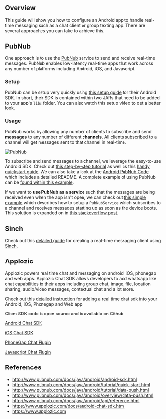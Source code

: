 ## Overview

This guide will show you how to configure an Android app to handle real-time messaging such as a chat client or group texting app. There are several approaches you can take to achieve this.

## PubNub

One approach is to use the [PubNub](http://www.pubnub.com/docs/java/android/android-sdk.html) service to send and receive real-time messages. PubNub enables low-latency real-time apps that work across any number of platforms including Android, iOS, and Javascript. 

### Setup

PubNub can be setup very quickly using [this setup guide](http://www.pubnub.com/docs/java/android/tutorial/data-push.html#_step_1_install_the_code) for their Android SDK. In short, their SDK is contained within two JARs that need to be added to your app's `libs` folder. You can also [watch this setup video](https://vimeo.com/95542286) to get a better look.

### Usage

PubNub works by allowing any number of clients to subscribe and send **messages** to any number of different **channels**. All clients subscribed to a channel will get messages sent to that channel in real-time.

![PubNub](http://pubnub.github.io/slides/workshop/pictures/broadcast.png)

To subscribe and send messages to a channel, we leverage the easy-to-use Android SDK. Check out [this step-by-step tutorial](http://www.pubnub.com/docs/java/android/tutorial/data-push.html#_step_2_access_the_api) as well as this [handy quickstart guide](http://www.pubnub.com/docs/java/android/tutorial/quick-start.html). We can also take a look at the [Android PubNub Code](https://github.com/pubnub/java/tree/master/android) which includes a detailed README. A complete example of using PubNub can be [found within this example](https://github.com/pubnub/java/tree/master/android/examples/PubnubExample/src/com/pubnub/examples/pubnubExample10).

If we want to **use PubNub as a service** such that the messages are being received even when the app isn't open, we can check out [this simple example](https://github.com/pubnub/java/tree/master/android/examples/SubscribeAtBoot/src/com/pubnub/examples/subscribeAtBoot) which describes how to setup a `PubNubService` which subscribes to a channel and receives messages starting up as soon as the device boots. This solution is expanded on in [this stackoverflow post](http://stackoverflow.com/a/9608967/313399). 

## Sinch

Check out this [detailed guide](http://sinch.github.io/android-messaging-tutorial/) for creating a real-time messaging client using [Sinch](http://www.sinch.com/docs/android/user-guide/).


## Applozic

Applozic powers real time chat and messaging on android, iOS, phonegap and web apps. Applozic Chat SDK allows developers to add whatsapp like chat capabilities to their apps including group chat, image, file, location sharing, audio/video messages, contextual chat and a lot more.

Check out this [detailed instruction](https://www.applozic.com/docs/) for adding a real time chat sdk into your Android, iOS, Phonegap and Web app.

Client SDK code is open source and is available on Github:

[Android Chat SDK](https://github.com/AppLozic/Applozic-Android-SDK)

[iOS Chat SDK](https://github.com/AppLozic/Applozic-iOS-SDK)

[PhoneGap Chat Plugin](https://github.com/AppLozic/Applozic-PhoneGap-Chat-Plugin)

[Javascript Chat Plugin](https://github.com/AppLozic/Applozic-Web-Plugin)

## References

* <http://www.pubnub.com/docs/java/android/android-sdk.html>
* <http://www.pubnub.com/docs/java/android/tutorial/quick-start.html>
* <http://www.pubnub.com/docs/java/android/tutorial/data-push.html>
* <http://www.pubnub.com/docs/java/android/overview/data-push.html>
* <http://www.pubnub.com/docs/java/android/api/reference.html>
* <https://www.applozic.com/docs/android-chat-sdk.html>
* <https://www.applozic.com>